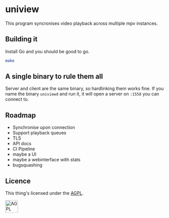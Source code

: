 # uniview

This program syncronises video playback across multiple mpv instances.

## Building it

Install Go and you should be good to go.

```bash
make
```

## A single binary to rule them all

Server and client are the same binary, so hardlinking them works fine. If you
name the binary `univiewd` and run it, it will open a server on `:1558` you can
connect to.

## Roadmap

- Synchronise upon connection
- Support playback queues
- TLS
- API docs
- CI Pipeline
- maybe a UI
- maybe a webinterface with stats
- bugsquashing

## Licence
<!--    ↑ this is for you, rock -->

This thing's licensed under the [AGPL](./LICENSES/AGPL-3.0-or-later.txt).

[<img alt="AGPL logo" src="https://upload.wikimedia.org/wikipedia/commons/0/06/AGPLv3_Logo.svg" height="40">](./LICENSES/AGPL-3.0-or-later.txt)
